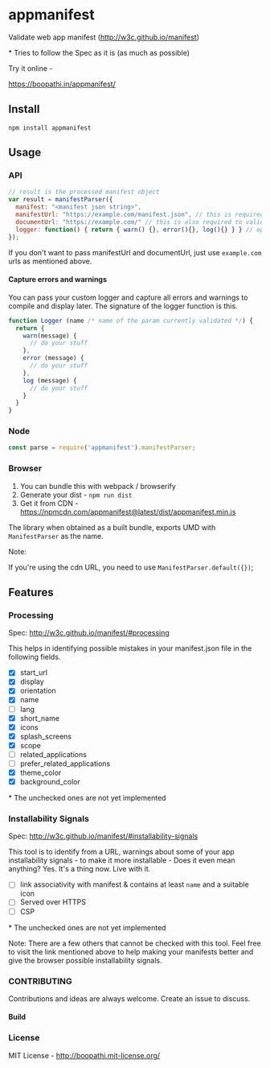 # appmanifest

Validate web app manifest (http://w3c.github.io/manifest)

\* Tries to follow the Spec as it is (as much as possible)

Try it online -

https://boopathi.in/appmanifest/

## Install

```
npm install appmanifest
```

## Usage

### API

```js
// result is the processed manifest object
var result = manifestParser({
  manifest: "<manifest json string>",
  manifestUrl: "https://example.com/manifest.json", // this is required to validate some urls
  documentUrl: "https://example.com/" // this is also required to validate some urls
  logger: function() { return { warn() {}, error(){}, log(){} } } // optional
});
```

If you don't want to pass manifestUrl and documentUrl, just use `example.com` urls as mentioned above.

#### Capture errors and warnings

You can pass your custom logger and capture all errors and warnings to compile and display later. The signature of the logger function is this.

```js
function Logger (name /* name of the param currently validated */) {
  return {
    warn(message) {
      // do your stuff
    },
    error (message) {
      // do your stuff
    },
    log (message) {
      // do your stuff
    }
  }
}
```

### Node

```js
const parse = require('appmanifest').manifestParser;
```

### Browser

1. You can bundle this with webpack / browserify
2. Generate your dist - `npm run dist`
3. Get it from CDN - https://npmcdn.com/appmanifest@latest/dist/appmanifest.min.js

The library when obtained as a built bundle, exports UMD with `ManifestParser` as the name.

Note:

If you're using the cdn URL, you need to use `ManifestParser.default({})`;

## Features

### Processing

Spec: http://w3c.github.io/manifest/#processing

This helps in identifying possible mistakes in your manifest.json file in the following fields.

+ [x] start_url
+ [x] display
+ [x] orientation
+ [x] name
+ [ ] lang
+ [x] short_name
+ [x] icons
+ [x] splash_screens
+ [x] scope
+ [ ] related_applications
+ [ ] prefer_related_applications
+ [x] theme_color
+ [x] background_color

\* The unchecked ones are not yet implemented

### Installability Signals

Spec: http://w3c.github.io/manifest/#installability-signals

This tool is to identify from a URL, warnings about some of your app installability signals - to make it more installable - Does it even mean anything? Yes. It's a thing now. Live with it.

+ [ ] link associativity with manifest & contains at least `name` and a suitable icon
+ [ ] Served over HTTPS
+ [ ] CSP

\* The unchecked ones are not yet implemented

Note: There are a few others that cannot be checked with this tool. Feel free to visit the link mentioned above to help making your manifests better and give the browser possible installability signals.

### CONTRIBUTING

Contributions and ideas are always welcome. Create an issue to discuss.

#### Build

### License

MIT License - http://boopathi.mit-license.org/
